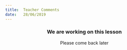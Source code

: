 ```yaml
---
title:  Teacher Comments
date:   28/06/2019
---
```


### <center>We are working on this lesson</center>
<center>Please come back later</center>